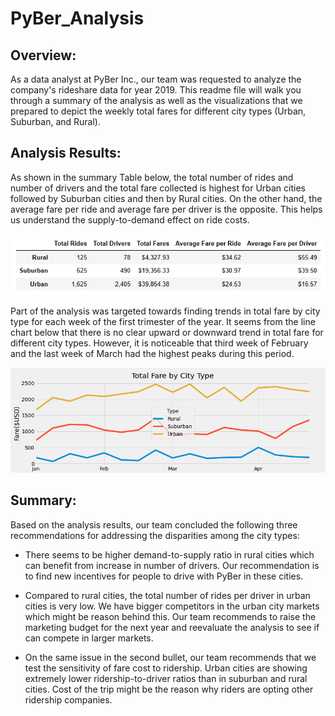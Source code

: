 # PyBer_Analysis

## Overview:
As a data analyst at PyBer Inc., our team was requested to analyze the company's rideshare data for year 2019. This readme file will walk you through a summary of the analysis as well as the visualizations that we prepared to depict the weekly total fares for different city types (Urban, Suburban, and Rural).

## Analysis Results:

As shown in the summary Table below, the total number of rides and number of drivers and the total fare collected is highest for Urban cities followed by Suburban cities and then by Rural cities. On the other hand, the average fare per ride and average fare per driver is the opposite. This helps us understand the supply-to-demand effect on ride costs.

![PyBer DataFrame](https://github.com/HoussamGhandour/PyBer_Analysis/blob/main/Analysis/PyBer_Summary_DataFrame.PNG)


Part of the analysis was targeted towards finding trends in total fare by city type for each week of the first trimester of the year. It seems from the line chart below that there is no clear upward or downward trend in total fare for different city types. However, it is noticeable that third week of February and the last week of March had the highest peaks during this period.

![PyBer Fare Summary Chart](https://github.com/HoussamGhandour/PyBer_Analysis/blob/main/Analysis/PyBer_fare_summary.png)

## Summary: 

Based on the analysis results, our team concluded the following three recommendations for addressing the disparities among the city types:

- There seems to be higher demand-to-supply ratio in rural cities which can benefit from increase in number of drivers. Our recommendation is to find new incentives for people to drive with PyBer in these cities.

- Compared to rural cities, the total number of rides per driver in urban cities is very low. We have bigger competitors in the urban city markets which might be reason behind this. Our team recommends to raise the marketing budget for the next year and reevaluate the analysis to see if can compete in larger markets. 

- On the same issue in the second bullet, our team recommends that we test the sensitivity of fare cost to ridership. Urban cities are showing extremely lower ridership-to-driver ratios than in suburban and rural cities. Cost of the trip might be the reason why riders are opting other ridership companies.
